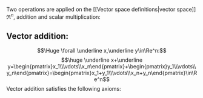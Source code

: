 Two operations are applied on the [[Vector space definitions|vector space]] $\Re^n$, addition and scalar multiplication:

## Vector addition:
$$\Huge \forall \underline x,\underline y\in\Re^n:$$
$$\huge \underline x+\underline y=\begin{pmatrix}x_1\\\vdots\\x_n\end{pmatrix}+\begin{pmatrix}y_1\\\vdots\\y_n\end{pmatrix}=\begin{pmatrix}x_1+y_1\\\vdots\\x_n+y_n\end{pmatrix}\in\Re^n$$
Vector addition satisfies the following axioms:
